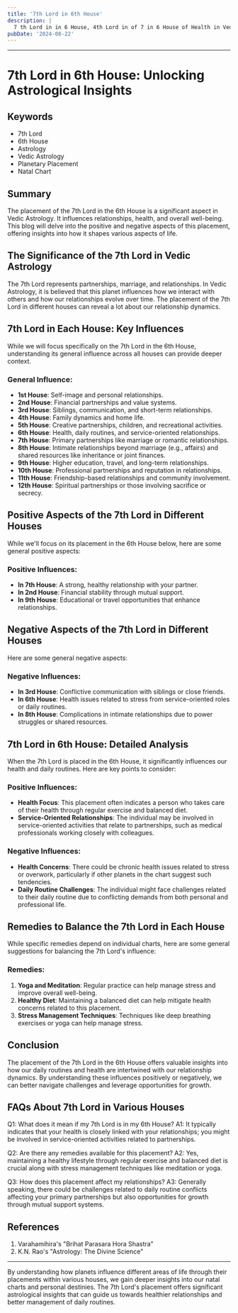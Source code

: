 ```yaml
---
title: '7th Lord in 6th House'
description: |
  7 th Lord in in 6 House, 4th Lord in of 7 in 6 House of Health in Vedic astrology
pubDate: '2024-08-22'
---
```


---

# 7th Lord in 6th House: Unlocking Astrological Insights

## Keywords
- 7th Lord
- 6th House
- Astrology
- Vedic Astrology
- Planetary Placement
- Natal Chart

## Summary
The placement of the 7th Lord in the 6th House is a significant aspect in Vedic Astrology. It influences relationships, health, and overall well-being. This blog will delve into the positive and negative aspects of this placement, offering insights into how it shapes various aspects of life.

## The Significance of the 7th Lord in Vedic Astrology
The 7th Lord represents partnerships, marriage, and relationships. In Vedic Astrology, it is believed that this planet influences how we interact with others and how our relationships evolve over time. The placement of the 7th Lord in different houses can reveal a lot about our relationship dynamics.

## 7th Lord in Each House: Key Influences
While we will focus specifically on the 7th Lord in the 6th House, understanding its general influence across all houses can provide deeper context.

### General Influence:
- **1st House**: Self-image and personal relationships.
- **2nd House**: Financial partnerships and value systems.
- **3rd House**: Siblings, communication, and short-term relationships.
- **4th House**: Family dynamics and home life.
- **5th House**: Creative partnerships, children, and recreational activities.
- **6th House**: Health, daily routines, and service-oriented relationships.
- **7th House**: Primary partnerships like marriage or romantic relationships.
- **8th House**: Intimate relationships beyond marriage (e.g., affairs) and shared resources like inheritance or joint finances.
- **9th House**: Higher education, travel, and long-term relationships.
- **10th House**: Professional partnerships and reputation in relationships.
- **11th House**: Friendship-based relationships and community involvement.
- **12th House**: Spiritual partnerships or those involving sacrifice or secrecy.

## Positive Aspects of the 7th Lord in Different Houses
While we'll focus on its placement in the 6th House below, here are some general positive aspects:

### Positive Influences:
- **In 7th House**: A strong, healthy relationship with your partner.
- **In 2nd House**: Financial stability through mutual support.
- **In 9th House**: Educational or travel opportunities that enhance relationships.

## Negative Aspects of the 7th Lord in Different Houses
Here are some general negative aspects:

### Negative Influences:
- **In 3rd House**: Conflictive communication with siblings or close friends.
- **In 6th House**: Health issues related to stress from service-oriented roles or daily routines.
- **In 8th House**: Complications in intimate relationships due to power struggles or shared resources.

## 7th Lord in 6th House: Detailed Analysis
When the 7th Lord is placed in the 6th House, it significantly influences our health and daily routines. Here are key points to consider:

### Positive Influences:
- **Health Focus**: This placement often indicates a person who takes care of their health through regular exercise and balanced diet.
- **Service-Oriented Relationships**: The individual may be involved in service-oriented activities that relate to partnerships, such as medical professionals working closely with colleagues.
  
### Negative Influences:
- **Health Concerns**: There could be chronic health issues related to stress or overwork, particularly if other planets in the chart suggest such tendencies.
- **Daily Routine Challenges**: The individual might face challenges related to their daily routine due to conflicting demands from both personal and professional life.

## Remedies to Balance the 7th Lord in Each House
While specific remedies depend on individual charts, here are some general suggestions for balancing the 7th Lord's influence:

### Remedies:
1. **Yoga and Meditation**: Regular practice can help manage stress and improve overall well-being.
2. **Healthy Diet**: Maintaining a balanced diet can help mitigate health concerns related to this placement.
3. **Stress Management Techniques**: Techniques like deep breathing exercises or yoga can help manage stress.

## Conclusion
The placement of the 7th Lord in the 6th House offers valuable insights into how our daily routines and health are intertwined with our relationship dynamics. By understanding these influences positively or negatively, we can better navigate challenges and leverage opportunities for growth.

## FAQs About 7th Lord in Various Houses

Q1: What does it mean if my 7th Lord is in my 6th House?
A1: It typically indicates that your health is closely linked with your relationships; you might be involved in service-oriented activities related to partnerships.

Q2: Are there any remedies available for this placement?
A2: Yes, maintaining a healthy lifestyle through regular exercise and balanced diet is crucial along with stress management techniques like meditation or yoga.

Q3: How does this placement affect my relationships?
A3: Generally speaking, there could be challenges related to daily routine conflicts affecting your primary partnerships but also opportunities for growth through mutual support systems.

## References
1. Varahamihira's "Brihat Parasara Hora Shastra"
2. K.N. Rao's "Astrology: The Divine Science"

---

By understanding how planets influence different areas of life through their placements within various houses, we gain deeper insights into our natal charts and personal destinies. The 7th Lord's placement offers significant astrological insights that can guide us towards healthier relationships and better management of daily routines.
